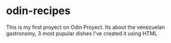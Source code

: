 # odin-recipes

This is my first proyect on Odin Proyect. Its about the venezuelan gastronomy, 3 most pupular dishes
I've created it using HTML